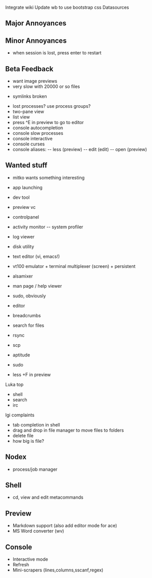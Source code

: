 Integrate wiki
Update wb to use bootstrap css
Datasources

Major Annoyances
----------------

Minor Annoyances
----------------
- when session is lost, press enter to restart


Beta Feedback
-------------

- want image previews
- very slow with 20000 or so files
+ symlinks broken
- lost processes? use process groups?
- two-pane view
- list view
- press ^E in preview to go to editor
- console autocompletion
- console slow processes
- console interactive
- console curses
- console aliases:
-- less (preview)
-- edit (edit)
-- open (preview)


Wanted stuff
------------
- mitko wants something interesting
- app launching
- dev tool
- preview vc
- controlpanel
- activity monitor
-- system profiler
- log viewer
- disk utility
- text editor (vi, emacs!)
- vt100 emulator + terminal multiplexer (screen) + persistent
- alsamixer
- man page / help viewer

- sudo, obviously
- editor
- breadcrumbs
- search for files
- rsync
- scp
- aptitude
- sudo
- less +F in preview


Luka top
- shell
- search
- irc


Igi complaints
- tab completion in shell
- drag and drop in file manager to move files to folders
- delete file
- how big is file? 

Nodex
-----
- process/job manager

Shell
-----
- cd, view and edit metacommands

Preview
-------
- Markdown support (also add editor mode for ace)
- MS Word converter (wv)

Console
-------
- Interactive mode
- Refresh
- Mini-scrapers (lines,columns,sscanf,regex)



